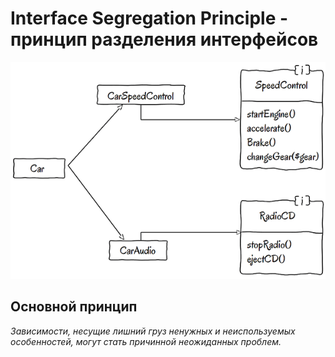 # Interface Segregation Principle - принцип разделения интерфейсов

![Принцип разделения интерфейсов](./source/ISP.png)


## Основной принцип
*Зависимости, несущие лишний груз ненужных и неиспользуемых особенностей, могут стать причинной неожиданных проблем.*
